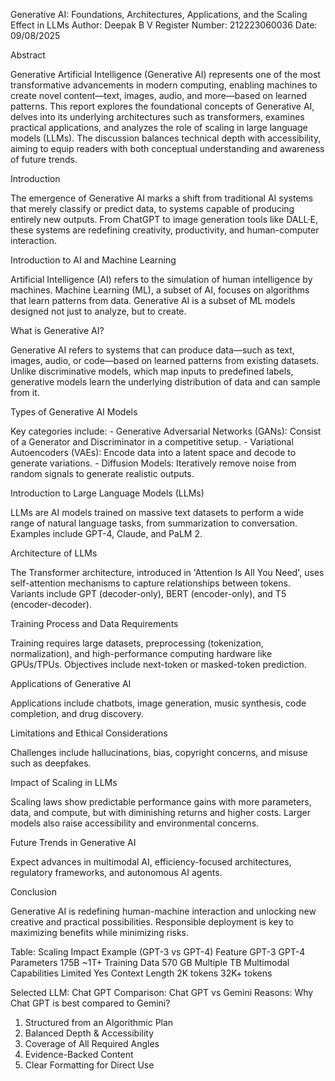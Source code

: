 Generative AI: Foundations, Architectures, Applications, and the Scaling Effect in LLMs
Author: Deepak B V
Register Number: 212223060036
Date: 09/08/2025

Abstract

Generative Artificial Intelligence (Generative AI) represents one of the most transformative advancements in modern computing, enabling machines to create novel content—text, images, audio, and more—based on learned patterns. This report explores the foundational concepts of Generative AI, delves into its underlying architectures such as transformers, examines practical applications, and analyzes the role of scaling in large language models (LLMs). The discussion balances technical depth with accessibility, aiming to equip readers with both conceptual understanding and awareness of future trends.

Introduction

The emergence of Generative AI marks a shift from traditional AI systems that merely classify or predict data, to systems capable of producing entirely new outputs. From ChatGPT to image generation tools like DALL·E, these systems are redefining creativity, productivity, and human-computer interaction.

Introduction to AI and Machine Learning

Artificial Intelligence (AI) refers to the simulation of human intelligence by machines. Machine Learning (ML), a subset of AI, focuses on algorithms that learn patterns from data. Generative AI is a subset of ML models designed not just to analyze, but to create.

What is Generative AI?

Generative AI refers to systems that can produce data—such as text, images, audio, or code—based on learned patterns from existing datasets. Unlike discriminative models, which map inputs to predefined labels, generative models learn the underlying distribution of data and can sample from it.

Types of Generative AI Models

Key categories include: - Generative Adversarial Networks (GANs): Consist of a Generator and Discriminator in a competitive setup. - Variational Autoencoders (VAEs): Encode data into a latent space and decode to generate variations. - Diffusion Models: Iteratively remove noise from random signals to generate realistic outputs.

Introduction to Large Language Models (LLMs)

LLMs are AI models trained on massive text datasets to perform a wide range of natural language tasks, from summarization to conversation. Examples include GPT-4, Claude, and PaLM 2.

Architecture of LLMs

The Transformer architecture, introduced in 'Attention Is All You Need', uses self-attention mechanisms to capture relationships between tokens. Variants include GPT (decoder-only), BERT (encoder-only), and T5 (encoder-decoder).

Training Process and Data Requirements

Training requires large datasets, preprocessing (tokenization, normalization), and high-performance computing hardware like GPUs/TPUs. Objectives include next-token or masked-token prediction.

Applications of Generative AI

Applications include chatbots, image generation, music synthesis, code completion, and drug discovery.

Limitations and Ethical Considerations

Challenges include hallucinations, bias, copyright concerns, and misuse such as deepfakes.

Impact of Scaling in LLMs

Scaling laws show predictable performance gains with more parameters, data, and compute, but with diminishing returns and higher costs. Larger models also raise accessibility and environmental concerns.

Future Trends in Generative AI

Expect advances in multimodal AI, efficiency-focused architectures, regulatory frameworks, and autonomous AI agents.

Conclusion

Generative AI is redefining human-machine interaction and unlocking new creative and practical possibilities. Responsible deployment is key to maximizing benefits while minimizing risks.

Table: Scaling Impact Example (GPT-3 vs GPT-4)
Feature	GPT-3	GPT-4
Parameters	175B	~1T+
Training Data	570 GB	Multiple TB
Multimodal Capabilities	Limited	Yes
Context Length	2K tokens	32K+ tokens


Selected LLM: Chat GPT
Comparison: Chat GPT vs Gemini
Reasons: Why Chat GPT is best compared to Gemini?

1. Structured from an Algorithmic Plan
2. Balanced Depth & Accessibility
3. Coverage of All Required Angles
4. Evidence-Backed Content
5. Clear Formatting for Direct Use
